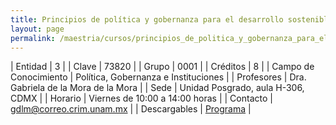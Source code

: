 ```yaml
---
title: Principios de política y gobernanza para el desarrollo sostenible
layout: page
permalink: /maestria/cursos/principios_de_politica_y_gobernanza_para_el_desarrollo_sostenible_cdmx/
---
```

 

| Entidad | 3 |
| Clave | 73820 |
| Grupo | 0001 |
| Créditos | 8 |
| Campo de Conocimiento | Política, Gobernanza e Instituciones |
| Profesores | Dra. Gabriela de la Mora de la Mora |
| Sede | Unidad Posgrado, aula H-306, CDMX |
| Horario | Viernes de 10:00 a 14:00 horas |
| Contacto | <gdlm@correo.crim.unam.mx> |
| Descargables | [Programa](/assets/docs/cursos/principios_politica_gobernanza_desarrollo_sost.pdf) |





